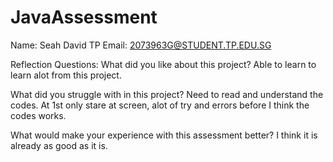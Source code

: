 # JavaAssessment

Name: Seah David TP Email: 2073963G@STUDENT.TP.EDU.SG

Reflection Questions: What did you like about this project? Able to learn to learn alot from this project.

What did you struggle with in this project? Need to read and understand the codes. At 1st only stare at screen, alot of try and errors before I think the codes works.

What would make your experience with this assessment better? I think it is already as good as it is.
